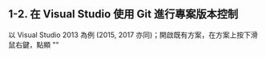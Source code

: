 ## 1-2. 在 Visual Studio 使用 Git 進行專案版本控制

以 Visual Studio 2013 為例 \(2015, 2017 亦同\)；開啟既有方案，在方案上按下滑鼠右鍵，點顯 ""

